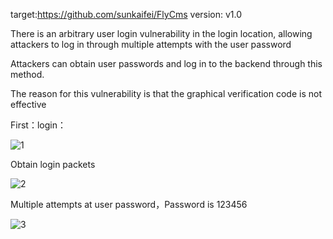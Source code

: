 target:https://github.com/sunkaifei/FlyCms
version: v1.0

There is an arbitrary user login vulnerability in the login location, allowing attackers to log in through multiple attempts with the user password

Attackers can obtain user passwords and log in to the backend through this method.

The reason for this vulnerability is that the graphical verification code is not effective

First：login：

![1](https://github.com/ljw11e/cms/assets/155146305/724d3456-30cf-4f3c-95f6-2179d4dd024d)


Obtain login packets

![2](https://github.com/ljw11e/cms/assets/155146305/d68a9e0b-388d-4110-a89c-b35f230f56f7)


Multiple attempts at user password，Password is 123456

![3](https://github.com/ljw11e/cms/assets/155146305/b47e5afd-605e-43dc-ad77-191d3b4b4e05)
